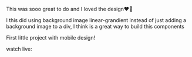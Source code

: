 This was sooo great to do and I loved the design:heart_on_fire:	

I this did using background image linear-grandient instead of just adding a background image to a div, I think is a great way to build this components

First little project with mobile design!

watch live: 
